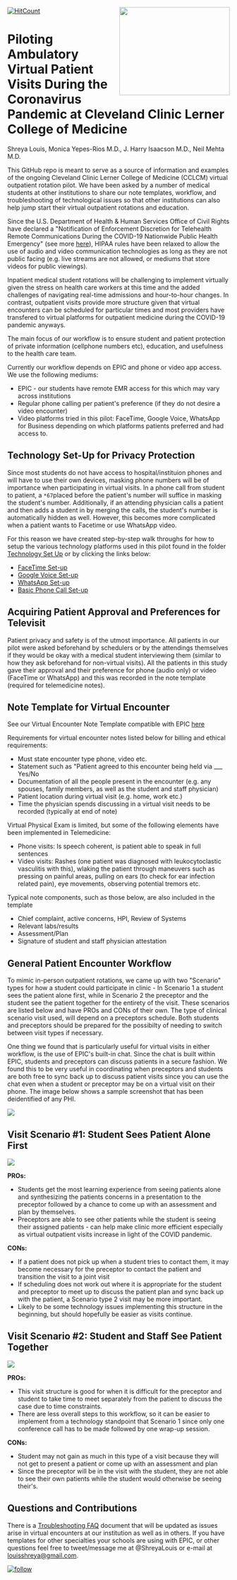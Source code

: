 [![HitCount](http://hits.dwyl.com/Shreya-L/Piloting-Ambulatory-Virtual-Visits-MedEd.svg)](http://hits.dwyl.com/Shreya-L/Piloting-Ambulatory-Virtual-Visits-MedEd)
<img align="right" width="250" height="200" src="https://github.com/Shreya-L/Piloting-Ambulatory-Virtual-Visits-MedEd/blob/master/TeleMed_Pilot_Logo.png">
# Piloting Ambulatory Virtual Patient Visits During the Coronavirus Pandemic at Cleveland Clinic Lerner College of Medicine
Shreya Louis, Monica Yepes-Rios M.D., J. Harry Isaacson M.D., Neil Mehta M.D. 

This GitHub repo is meant to serve as a source of information and examples of the ongoing Cleveland Clinic Lerner College of Medicine (CCLCM) virtual outpatient rotation pilot. We have been asked by a number of medical students at other institutions to share our note templates, workflow, and troubleshooting of technological issues so that other institutions can also help jump start their virtual outpatient rotations and education. 

Since the U.S. Department of Health & Human Services Office of Civil Rights have declared a "Notification of Enforcement Discretion for Telehealth Remote Communications During the COVID-19 Nationwide Public Health Emergency" (see more [here](https://www.hhs.gov/hipaa/for-professionals/special-topics/emergency-preparedness/notification-enforcement-discretion-telehealth/index.html)), HIPAA rules have been relaxed to allow the use of audio and video communication technologies as long as they are not public facing (e.g. live streams are not allowed, or mediums that store videos for public viewings). 

Inpatient medical student rotations will be challenging to implement virtually given the stress on health care workers at this time and the added challenges of navigating real-time admissions and hour-to-hour changes. In contrast, outpatient visits provide more structure given that virtual encounters can be scheduled for particular times and most providers have transfered to virtual platforms for outpatient medicine during the COVID-19 pandemic anyways. 

The main focus of our workflow is to ensure student and patient protection of private information (cellphone numbers etc), education, and usefulness to the health care team. 

Currently our workflow depends on EPIC and phone or video app access. We use the following mediums: 
* EPIC - our students have remote EMR access for this which may vary across institutions
* Regular phone calling per patient's preference (if they do not desire a video encounter)
* Video platforms tried in this pilot: FaceTime, Google Voice, WhatsApp for Business depending on which platforms patients preferred and had access to. 

## Technology Set-Up for Privacy Protection
Since most students do not have access to hospital/instituion phones and will have to use their own devices, masking phone numbers will be of importance when participating in virtual visits. In a phone call from student to patient, a `*67`placed before the patient's number will suffice in masking the student's number. Additionally, if an attending physician calls a patient and then adds a student in by merging the calls, the student's number is automatically hidden as well. 
However, this becomes more complicated when a patient wants to Facetime or use WhatsApp video. 

For this reason we have created step-by-step walk throughs for how to setup the various technology platforms used in this pilot found in the folder [Technology Set Up](https://github.com/Shreya-L/Piloting-Ambulatory-Virtual-Visits-MedEd/tree/master/Technology-Set-Up) or by clicking the links below: 
- [FaceTime Set-up](https://github.com/Shreya-L/Piloting-Ambulatory-Virtual-Visits-MedEd/blob/master/Technology-Set-Up/Facetime.md)
- [Google Voice Set-up](https://github.com/Shreya-L/Piloting-Ambulatory-Virtual-Visits-MedEd/blob/master/Technology-Set-Up/Google_Voice.md)
- [WhatsApp Set-up](https://github.com/Shreya-L/Piloting-Ambulatory-Virtual-Visits-MedEd/blob/master/Technology-Set-Up/WhatsApp_for_Business.md)
- [Basic Phone Call Set-up](https://github.com/Shreya-L/Piloting-Ambulatory-Virtual-Visits-MedEd/blob/master/Technology-Set-Up/Phone.md)


## Acquiring Patient Approval and Preferences for Televisit
Patient privacy and safety is of the utmost importance. All patients in our pilot were asked beforehand by schedulers or by the attendings themselves if they would be okay with a medical student interviewing them (similar to how they ask beforehand for non-virtual visits). All the patients in this study gave their approval and their preference for phone (audio only) or video (FaceTime or WhatsApp) and this was recorded in the note template (required for telemedicine notes). 

## Note Template for Virtual Encounter

See our Virtual Encounter Note Template compatible with EPIC [here](https://github.com/Shreya-L/Piloting-Ambulatory-Virtual-Visits-MedEd/tree/master/Templates)

Requirements for virtual encounter notes listed below for billing and ethical requirements: 
* Must state encounter type phone, video etc.
* Statement such as "Patient agreed to this encounter being held via ___ Yes/No
* Documentation of all the people present in the encounter (e.g. any spouses, family members, as well as the student and staff physician)
* Patient location during virtual visit (e.g. home, work etc.)
* Time the physician spends discussing in a virtual visit needs to be recorded (typically at end of note)

Virtual Physical Exam is limited, but some of the following elements have been implemented in Telemedicine:
* Phone visits: Is speech coherent, is patient able to speak in full sentences
* Video visits: Rashes (one patient was diagnosed with leukocytoclastic vasculitis with this), wlaking the patient through maneuvers such as pressing on painful areas, pulling on ears (to check for ear infection related pain), eye movements, observing potential tremors etc.

Typical note components, such as those below, are also included in the template
* Chief complaint, active concerns, HPI, Review of Systems
* Relevant labs/results
* Assessment/Plan
* Signature of student and staff physician attestation





## General Patient Encounter Workflow

To mimic in-person outpatient rotations, we came up with two "Scenario" types for how a student could participate in clinic - In Scenario 1 a student sees the patient alone first, while in Scenario 2 the preceptor and the student see the patient together for the entirety of the visit. These scenarios are listed below and have PROs and CONs of their own. The type of clinical scenario visit used, will depend on a preceptors schedule. Both students and preceptors should be prepared for the possibilty of needing to switch between visit types if necessary. 

One thing we found that is particularly useful for virtual visits in either workflow, is the use of EPIC's built-in chat. Since the chat is built within EPIC, students and preceptors can discuss patients in a secure fashion. We found this to be very useful in coordinating when preceptors and students are both free to sync back up to discuss patient visits since you can use the chat even when a student or preceptor may be on a virtual visit on their phone. The image below shows a sample screenshot that has been deidentified of any PHI. 

<img src="https://github.com/Shreya-L/Piloting-Ambulatory-Virtual-Visits-MedEd/blob/master/Figures/EPIC%20Chat.png">

## Visit Scenario #1: Student Sees Patient Alone First
<img src="https://github.com/Shreya-L/Piloting-Ambulatory-Virtual-Visits-MedEd/blob/master/Figures/Scenario1_workflow.png">

**PROs:** 
* Students get the most learning experience from seeing patients alone and synthesizing the patients concerns in a presentation to the preceptor followed by a chance to come up with an assessment and plan by themselves. 
* Preceptors are able to see other patients while the student is seeing their assigned patients - can help make clinic more efficient especially as virtual outpatient visits increase in light of the COVID pandemic. 

**CONs:** 
* If a patient does not pick up when a student tries to contact them, it may become necessary for the preceptor to contact the patient and transition the visit to a joint visit
* If scheduling does not work out where it is appropriate for the student and preceptor to meet up to discuss the patient plan and sync back up with the patient, a Scenario type 2 visit may be more important. 
* Likely to be some technology issues implementing this structure in the beginning, but should hopefully be easier as visits continue.

## Visit Scenario #2: Student and Staff See Patient Together

<img src="https://github.com/Shreya-L/Piloting-Ambulatory-Virtual-Visits-MedEd/blob/master/Figures/Scenario2_workflow.png">

**PROs:**
* This visit structure is good for when it is difficult for the preceptor and student to take time to meet separately from the patient to discuss the case due to time constraints. 
* There are less overall steps to this workflow, so it can be easier to implement from a technology standpoint that Scenario 1 since only one conference call has to be made followed by one wrap-up session. 

**CONs:**
* Student may not gain as much in this type of a visit because they will not get to present a patient or come up with an assessment and plan
* Since the preceptor will be in the visit with the student, they are not able to see their own patients while the student would otherwise be seeing their's. 

## Questions and Contributions
There is a [Troubleshooting FAQ](https://github.com/Shreya-L/Piloting-Ambulatory-Virtual-Visits-MedEd/blob/master/Troubleshooting-FAQs.md) document that will be updated as issues arise in virtual encounters at our institution as well as in others. 
If you have templates for other specialties your schools are using with EPIC, or other questions feel free to tweet/message me at @ShreyaLouis or e-mail at louisshreya@gmail.com. 

[![follow](https://img.shields.io/twitter/follow/ShreyaLouis?style=social)](https://twitter.com/intent/follow?screen_name=ShreyaLouis)
